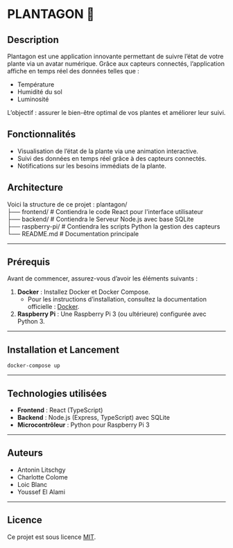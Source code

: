 # PLANTAGON 🌱

## Description

Plantagon est une application innovante permettant de suivre l’état de votre plante via un avatar numérique. Grâce aux capteurs connectés, l’application affiche en temps réel des données telles que :

- Température
- Humidité du sol
- Luminosité

L’objectif : assurer le bien-être optimal de vos plantes et améliorer leur suivi.

## Fonctionnalités

- Visualisation de l’état de la plante via une animation interactive.
- Suivi des données en temps réel grâce à des capteurs connectés.
- Notifications sur les besoins immédiats de la plante.

## Architecture

Voici la structure de ce projet :
plantagon/ \
├── frontend/ # Contiendra le code React pour l'interface utilisateur\
├── backend/ # Contiendra le Serveur Node.js avec base SQLite\
├── raspberry-pi/ # Contiendra les scripts Python la gestion des capteurs\
└── README.md # Documentation principale

---

## Prérequis

Avant de commencer, assurez-vous d’avoir les éléments suivants :

1. **Docker** : Installez Docker et Docker Compose.
   - Pour les instructions d’installation, consultez la documentation officielle : [Docker](https://docs.docker.com/get-docker/).
2. **Raspberry Pi** : Une Raspberry Pi 3 (ou ultérieure) configurée avec Python 3.

---

## Installation et Lancement

`docker-compose up`

---

## Technologies utilisées

- **Frontend** : React (TypeScript)
- **Backend** : Node.js (Express, TypeScript) avec SQLite
- **Microcontrôleur** : Python pour Raspberry Pi 3

---

## Auteurs

- Antonin Litschgy
- Charlotte Colome
- Loic Blanc
- Youssef El Alami

---

## Licence

Ce projet est sous licence [MIT](LICENSE).
